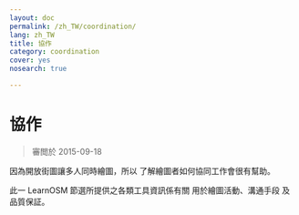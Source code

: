 ```yaml
---
layout: doc
permalink: /zh_TW/coordination/
lang: zh_TW
title: 協作
category: coordination
cover: yes
nosearch: true

---
```


協作
============

> 審閲於 2015-09-18

因為開放街圖讓多人同時繪圖，所以 了解繪圖者如何協同工作會很有幫助。

此一 LearnOSM 節選所提供之各類工具資訊係有關 用於繪圖活動、溝通手段 及品質保証。